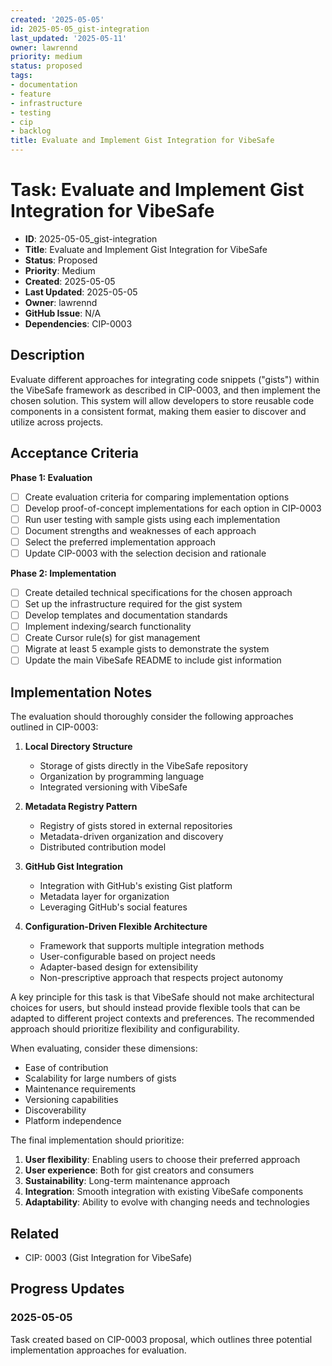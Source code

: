 ```yaml
---
created: '2025-05-05'
id: 2025-05-05_gist-integration
last_updated: '2025-05-11'
owner: lawrennd
priority: medium
status: proposed
tags:
- documentation
- feature
- infrastructure
- testing
- cip
- backlog
title: Evaluate and Implement Gist Integration for VibeSafe
---
```


# Task: Evaluate and Implement Gist Integration for VibeSafe

- **ID**: 2025-05-05_gist-integration
- **Title**: Evaluate and Implement Gist Integration for VibeSafe
- **Status**: Proposed
- **Priority**: Medium
- **Created**: 2025-05-05
- **Last Updated**: 2025-05-05
- **Owner**: lawrennd
- **GitHub Issue**: N/A
- **Dependencies**: CIP-0003

## Description

Evaluate different approaches for integrating code snippets ("gists") within the VibeSafe framework as described in CIP-0003, and then implement the chosen solution. This system will allow developers to store reusable code components in a consistent format, making them easier to discover and utilize across projects.

## Acceptance Criteria

**Phase 1: Evaluation**
- [ ] Create evaluation criteria for comparing implementation options
- [ ] Develop proof-of-concept implementations for each option in CIP-0003
- [ ] Run user testing with sample gists using each implementation
- [ ] Document strengths and weaknesses of each approach
- [ ] Select the preferred implementation approach
- [ ] Update CIP-0003 with the selection decision and rationale

**Phase 2: Implementation**
- [ ] Create detailed technical specifications for the chosen approach
- [ ] Set up the infrastructure required for the gist system
- [ ] Develop templates and documentation standards
- [ ] Implement indexing/search functionality
- [ ] Create Cursor rule(s) for gist management
- [ ] Migrate at least 5 example gists to demonstrate the system
- [ ] Update the main VibeSafe README to include gist information

## Implementation Notes

The evaluation should thoroughly consider the following approaches outlined in CIP-0003:

1. **Local Directory Structure**
   - Storage of gists directly in the VibeSafe repository
   - Organization by programming language
   - Integrated versioning with VibeSafe

2. **Metadata Registry Pattern**
   - Registry of gists stored in external repositories
   - Metadata-driven organization and discovery
   - Distributed contribution model

3. **GitHub Gist Integration**
   - Integration with GitHub's existing Gist platform
   - Metadata layer for organization
   - Leveraging GitHub's social features

4. **Configuration-Driven Flexible Architecture**
   - Framework that supports multiple integration methods
   - User-configurable based on project needs
   - Adapter-based design for extensibility
   - Non-prescriptive approach that respects project autonomy

A key principle for this task is that VibeSafe should not make architectural choices for users, but should instead provide flexible tools that can be adapted to different project contexts and preferences. The recommended approach should prioritize flexibility and configurability.

When evaluating, consider these dimensions:
- Ease of contribution
- Scalability for large numbers of gists
- Maintenance requirements
- Versioning capabilities
- Discoverability
- Platform independence

The final implementation should prioritize:
1. **User flexibility**: Enabling users to choose their preferred approach
2. **User experience**: Both for gist creators and consumers
3. **Sustainability**: Long-term maintenance approach
4. **Integration**: Smooth integration with existing VibeSafe components
5. **Adaptability**: Ability to evolve with changing needs and technologies

## Related

- CIP: 0003 (Gist Integration for VibeSafe)

## Progress Updates

### 2025-05-05

Task created based on CIP-0003 proposal, which outlines three potential implementation approaches for evaluation. 